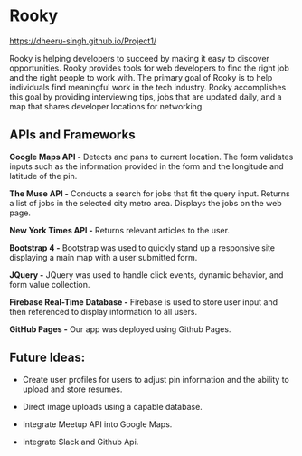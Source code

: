# Rooky

https://dheeru-singh.github.io/Project1/



Rooky is helping developers to succeed by making it easy to discover opportunities. Rooky provides tools for web developers to find the right job and the right people to work with. The primary goal of Rooky is to help individuals find meaningful work in the tech industry. Rooky accomplishes this goal by providing interviewing tips, jobs that are updated daily, and a map that shares developer locations for networking.

## APIs and Frameworks

 **Google Maps API  -** Detects and pans to current location. The form validates inputs such as the information provided in the form and the longitude and latitude of the pin.

**The Muse API -** Conducts a search for jobs that fit the query input. Returns a list of jobs in the selected city metro area. Displays the jobs on the web page.

**New York Times API -** Returns relevant articles to the user.

**Bootstrap 4 -** Bootstrap was used to quickly stand up a responsive site displaying a main map with a user submitted form.

**JQuery -** JQuery was used to handle click events, dynamic behavior, and form value collection.

**Firebase Real-Time Database -** Firebase is used to store user input and then referenced to display information to all users.

**GitHub Pages -** Our app was deployed using Github Pages.

## Future Ideas:

* Create user profiles for users to adjust pin information and the ability to upload and store resumes.

* Direct image uploads using a capable database.

* Integrate Meetup API into Google Maps.


* Integrate Slack and Github Api.
